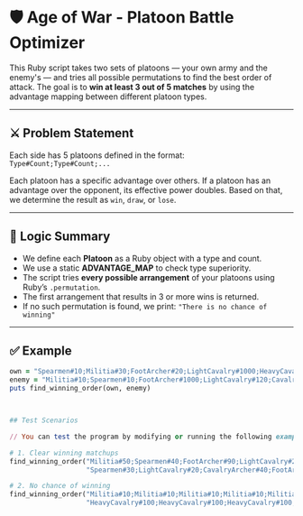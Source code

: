 # 🛡️ Age of War - Platoon Battle Optimizer

This Ruby script takes two sets of platoons — your own army and the enemy's — and tries all possible permutations to find the best order of attack. The goal is to **win at least 3 out of 5 matches** by using the advantage mapping between different platoon types.

---

## ⚔️ Problem Statement

Each side has 5 platoons defined in the format:  
`Type#Count;Type#Count;...`

Each platoon has a specific advantage over others. If a platoon has an advantage over the opponent, its effective power doubles. Based on that, we determine the result as `win`, `draw`, or `lose`.

---

## 🧠 Logic Summary

- We define each **Platoon** as a Ruby object with a type and count.
- We use a static **ADVANTAGE_MAP** to check type superiority.
- The script tries **every possible arrangement** of your platoons using Ruby’s `.permutation`.
- The first arrangement that results in 3 or more wins is returned.
- If no such permutation is found, we print: `"There is no chance of winning"`

---

## ✅ Example

```ruby
own = "Spearmen#10;Militia#30;FootArcher#20;LightCavalry#1000;HeavyCavalry#120"
enemy = "Militia#10;Spearmen#10;FootArcher#1000;LightCavalry#120;CavalryArcher#100"
puts find_winning_order(own, enemy)



## Test Scenarios

// You can test the program by modifying or running the following examples: //

# 1. Clear winning matchups
find_winning_order("Militia#50;Spearmen#40;FootArcher#90;LightCavalry#20;HeavyCavalry#70", 
                   "Spearmen#30;LightCavalry#20;CavalryArcher#40;FootArcher#60;Militia#10")

# 2. No chance of winning
find_winning_order("Militia#10;Militia#10;Militia#10;Militia#10;Militia#10", 
                   "HeavyCavalry#100;HeavyCavalry#100;HeavyCavalry#100;HeavyCavalry#100;HeavyCavalry#100")

